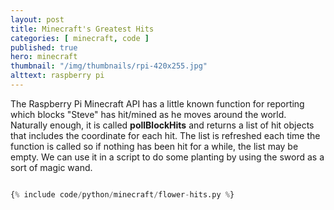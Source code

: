 ```yaml
---
layout: post
title: Minecraft's Greatest Hits
categories: [ minecraft, code ]
published: true
hero: minecraft 
thumbnail: "/img/thumbnails/rpi-420x255.jpg"
alttext: raspberry pi
---
```


The Raspberry Pi Minecraft API has a little known function for reporting which blocks "Steve" has hit/mined 
as he moves around the world. Naturally enough, it is called **pollBlockHits** and returns a list of hit objects 
that includes the coordinate for each hit. The list is refreshed each time the function is called so if nothing 
has been hit for a while, the list may be empty. We can use it in a script to do some planting by using the sword 
as a sort of magic wand.  


```python

{% include code/python/minecraft/flower-hits.py %}

```

